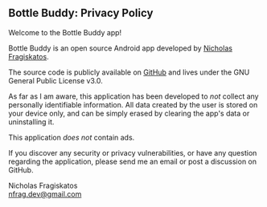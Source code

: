 ## Bottle Buddy: Privacy Policy

Welcome to the Bottle Buddy app!

Bottle Buddy is an open source Android app developed by [Nicholas Fragiskatos](https://www.linkedin.com/in/nicholasfragiskatos/). 

The source code is publicly available on [GitHub](https://github.com/nfragiskatos/BottleBuddy) and lives under the GNU General Public License v3.0.

As far as I am aware, this application has been developed to *not* collect any personally identifiable information. All data created by the user is stored on your device only, and can be simply erased by clearing the app's data or uninstalling it. 

This application *does not* contain ads.

If you discover any security or privacy vulnerabilities, or have any question regarding the application, please send me an email or post a discussion on GitHub.

Nicholas Fragiskatos
<br>
nfrag.dev@gmail.com
